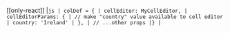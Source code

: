[[only-react]]
|`js | colDef = { | cellEditor: MyCellEditor, | cellEditorParams: { | // make "country" value available to cell editor | country: 'Ireland' | }, | // ...other props |} |`

